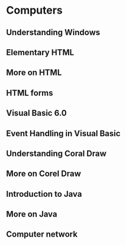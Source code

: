 # Computers

## Understanding Windows

## Elementary HTML

## More on HTML

## HTML forms

## Visual Basic 6.0

## Event Handling in Visual Basic

## Understanding Coral Draw

## More on Corel Draw


## Introduction to Java

## More on Java

## Computer network
